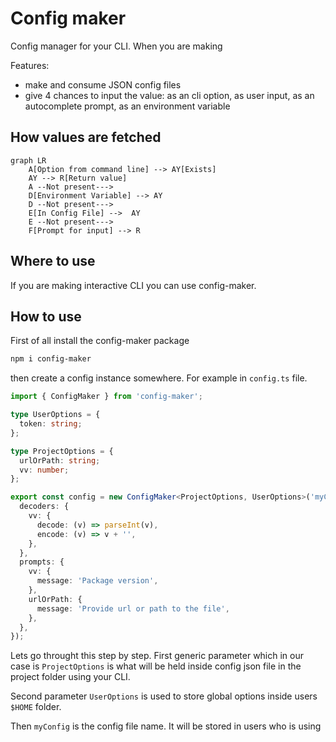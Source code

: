 # Config maker

Config manager for your CLI. When you are making

Features:
- make and consume JSON config files
- give 4 chances to input the value: as an cli option, as user input, as an autocomplete prompt, as an environment variable

## How values are fetched 

```mermaid
graph LR
    A[Option from command line] --> AY[Exists]
    AY --> R[Return value]
    A --Not present--->
    D[Environment Variable] --> AY
    D --Not present--->
    E[In Config File] -->  AY
    E --Not present--->
    F[Prompt for input] --> R
```
## Where to use

If you are making interactive CLI you can use config-maker. 

## How to use

First of all install the config-maker package

```sh
npm i config-maker
```

then create a config instance somewhere. For example in `config.ts` file.
```ts
import { ConfigMaker } from 'config-maker';

type UserOptions = {
  token: string;
};

type ProjectOptions = {
  urlOrPath: string;
  vv: number;
};

export const config = new ConfigMaker<ProjectOptions, UserOptions>('myConfig', {
  decoders: {
    vv: {
      decode: (v) => parseInt(v),
      encode: (v) => v + '',
    },
  },
  prompts: {
    vv: {
      message: 'Package version',
    },
    urlOrPath: {
      message: 'Provide url or path to the file',
    },
  },
});

```
Lets go throught this step by step. First generic parameter which in our case is `ProjectOptions` is what will be held inside config json file in the project folder using your CLI.

Second parameter `UserOptions` is used to store global options inside users `$HOME` folder.

Then `myConfig` is the config file name. It will be stored in users who is using

